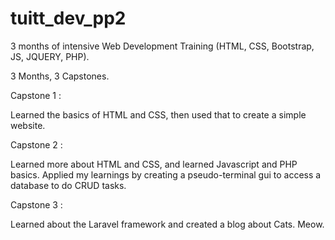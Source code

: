 # tuitt_dev_pp2
3 months of intensive Web Development Training (HTML, CSS, Bootstrap, JS, JQUERY, PHP).

3 Months, 3 Capstones.

Capstone 1 : 

  Learned the basics of HTML and CSS, then used that to create a simple website.

Capstone 2 : 

  Learned more about HTML and CSS, and learned Javascript and PHP basics. Applied my learnings by creating a pseudo-terminal gui to access a database to do CRUD tasks.

Capstone 3 :

  Learned about the Laravel framework and created a blog about Cats. Meow.
